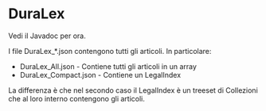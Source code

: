 # DuraLex

Vedi il Javadoc per ora.

I file DuraLex_*.json contengono tutti gli articoli. In particolare:
* DuraLex_All.json - Contiene tutti gli articoli in un array
* DuraLex_Compact.json - Contiene un LegalIndex

La differenza è che nel secondo caso il LegalIndex è un treeset di Collezioni che al loro interno contengono gli articoli.

